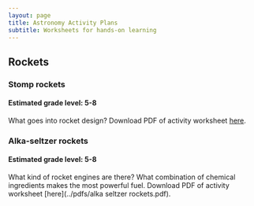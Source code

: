 ```yaml
---
layout: page
title: Astronomy Activity Plans
subtitle: Worksheets for hands-on learning
---
```

## Rockets
### Stomp rockets
#### Estimated grade level: 5-8
What goes into rocket design? 
Download PDF of activity worksheet [here](../pdfs/stomp_rockets.pdf).
### Alka-seltzer rockets
#### Estimated grade level: 5-8
What kind of rocket engines are there? What combination of chemical ingredients makes the most powerful fuel.
Download PDF of activity worksheet [here](../pdfs/alka seltzer rockets.pdf).
